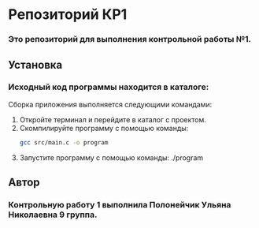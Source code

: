 # Репозиторий КР1

### Это репозиторий для выполнения контрольной работы №1.

## Установка

### Исходный код программы находится в каталоге: 

Сборка приложения выполняется следующими командами:

1. Откройте терминал и перейдите в каталог с проектом.
2. Скомпилируйте программу с помощью команды:
   ```bash
   gcc src/main.c -o program
4. Запустите программу с помощью команды:
   ./program

## Автор

### Контрольную работу 1 выполнила Полонейчик Ульяна Николаевна 9 группа.
